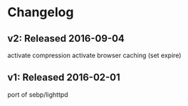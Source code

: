 # Changelog

## v2: Released 2016-09-04
activate compression
activate browser caching (set expire)

## v1: Released 2016-02-01
port of sebp/lighttpd
